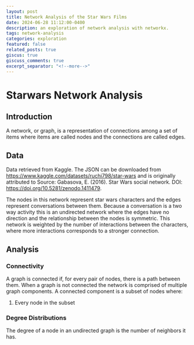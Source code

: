 ```yaml
---
layout: post
title: Network Analysis of the Star Wars Films
date: 2024-06-28 11:12:00-0400
description: an exploration of network analysis with networkx.
tags: network-analysis
categories: exploration
featured: false
related_posts: true
giscus: true
giscuss_comments: true
excerpt_separator: "<!--more-->"
---
```


# Starwars Network Analysis

## Introduction
A network, or graph, is a representation of connections among a set of items where items are called nodes and the connections are called edges.

## Data
Data retrieved from Kaggle. The JSON can be downloaded from https://www.kaggle.com/datasets/ruchi798/star-wars and is originally attributed to Source: Gabasova, E. (2016). Star Wars social network. DOI: https://doi.org/10.5281/zenodo.1411479.

The nodes in this network represent star wars characters and the edges represent conversations between them. Because a conversation is a two way activity this is an undirected network where the edges have no direction and the relationship between the nodes is symmetric. This network is weighted by the number of interactions between the characters, where more interactions corresponds to a stronger connection.

## Analysis


### Connectivity

A graph is connected if, for every pair of nodes, there is a path between them. When a graph is not connected the network is comprised of multiple graph components. A connected component is a subset of nodes where:
1. Every node in the subset

### Degree Distributions
The degree of a node in an undirected graph is the number of neighbors it has.
